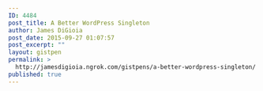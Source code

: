 ```yaml
---
ID: 4484
post_title: A Better WordPress Singleton
author: James DiGioia
post_date: 2015-09-27 01:07:57
post_excerpt: ""
layout: gistpen
permalink: >
  http://jamesdigioia.ngrok.com/gistpens/a-better-wordpress-singleton/
published: true
---
```


